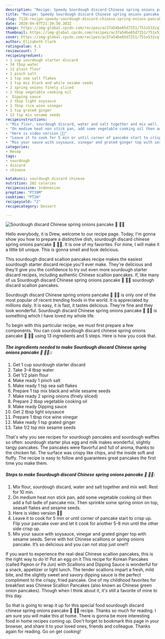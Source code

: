 ```yaml
---
description: "Recipe: Speedy Sourdough discard Chinese spring onions pancake 🥞 🧅🐾"
title: "Recipe: Speedy Sourdough discard Chinese spring onions pancake 🥞 🧅🐾"
slug: 7116-recipe-speedy-sourdough-discard-chinese-spring-onions-pancake
date: 2020-04-07T21:39:50.383Z
image: https://img-global.cpcdn.com/recipes/ac37a54be65d7251/751x532cq70/sourdough-discard-chinese-spring-onions-pancake-🥞-🧅🐾-recipe-main-photo.jpg
thumbnail: https://img-global.cpcdn.com/recipes/ac37a54be65d7251/751x532cq70/sourdough-discard-chinese-spring-onions-pancake-🥞-🧅🐾-recipe-main-photo.jpg
cover: https://img-global.cpcdn.com/recipes/ac37a54be65d7251/751x532cq70/sourdough-discard-chinese-spring-onions-pancake-🥞-🧅🐾-recipe-main-photo.jpg
author: Elizabeth Clark
ratingvalue: 4.1
reviewcount: 7
recipeingredient:
- 1 cup sourdough starter discard
- 34 tbsp water
- 12 plain flour
- 1 pinch salt
- 1 tsp sea salt flakes
- 1 tsp mix black and while sesame seeds
- 2 spring onions finely sliced
- 2 tbsp vegetable cooking oil
-  Dipping sauce
- 2 tbsp light soysauce
- 1 tbsp rice wine vinegar
- 1 tsp grated ginger
- 12 tsp mix sesame seeds
recipeinstructions:
- "Mix flour, sourdough discard, water and salt together and mix well. Rest for 10 min."
- "On medium heat non stick pan, add some vegetable cooking oil then add a full ladle of pancake mix. Then sprinkle some spring onion on top, seasalt flakes and sesame seeds."
- "Here is video version 👍🏻"
- "Leave it to cook for 5 min or until corner of pancake start to crisp up. Flip your pancake over and let it cook for another 5-8 min until the other side crisp up."
- "Mix your sauce with soysauce, vinegar and grated ginger top with sesame seeds. Serve with hot Chinese scallions or spring onions pancake. It’s so delicious and you can not stop just one!!!"
categories:
- Resep
tags:
- sourdough
- discard
- chinese

katakunci: sourdough discard chinese
nutrition: 202 calories
recipecuisine: Indonesian
preptime: "PT39M"
cooktime: "PT2H"
recipeyield: "2"
recipecategory: Dessert

---
```



![Sourdough discard Chinese spring onions pancake 🥞 🧅🐾](https://img-global.cpcdn.com/recipes/ac37a54be65d7251/751x532cq70/sourdough-discard-chinese-spring-onions-pancake-🥞-🧅🐾-recipe-main-photo.jpg)

Hello everybody, it is Drew, welcome to our recipe page. Today, I'm gonna show you how to prepare a distinctive dish, sourdough discard chinese spring onions pancake 🥞 🧅🐾. It is one of my favorites. For mine, I will make it a little bit unique. This is gonna smell and look delicious.

This sourdough discard scallion pancakes recipe makes the easiest sourdough starter discard recipe you&#39;ll ever make. They&#39;re delicious and they&#39;ll give you the confidence to try out even more sourdough starter discard recipes, including authentic Chinese scallion pancakes. If, like many of us Sourdough discard Chinese spring onions pancake 🥞 🧅🐾 sourdough discard scallion pancakes.

Sourdough discard Chinese spring onions pancake 🥞 🧅🐾 is only one of the most popular of recent trending foods in the world. It is appreciated by millions daily. It is easy, it is fast, it tastes delicious. They're fine and they look wonderful. Sourdough discard Chinese spring onions pancake 🥞 🧅🐾 is something which I have loved my whole life.


To begin with this particular recipe, we must first prepare a few components. You can cook sourdough discard chinese spring onions pancake 🥞 🧅🐾 using 13 ingredients and 5 steps. Here is how you cook that.

##### The ingredients needed to make Sourdough discard Chinese spring onions pancake 🥞 🧅🐾::

1. Get 1 cup sourdough starter discard
1. Take 3-4 tbsp water
1. Get 1/2 plain flour
1. Make ready 1 pinch salt
1. Make ready 1 tsp sea salt flakes
1. Prepare 1 tsp mix black and while sesame seeds
1. Make ready 2 spring onions (finely sliced)
1. Prepare 2 tbsp vegetable cooking oil
1. Make ready  Dipping sauce
1. Get 2 tbsp light soysauce
1. Prepare 1 tbsp rice wine vinegar
1. Make ready 1 tsp grated ginger
1. Take 1/2 tsp mix sesame seeds


That&#39;s why you see recipes for sourdough pancakes and sourdough waffles so often: sourdough starter plus egg and milk makes wonderful, slightly tangy pancakes. The pancakes were flavorful and full of aroma, thanks to the chicken fat. The surface was crispy like chips, and the inside soft and fluffy. The recipe is easy to follow and guarantees great pancakes the first time you make them. 

##### Steps to make Sourdough discard Chinese spring onions pancake 🥞 🧅🐾:

1. Mix flour, sourdough discard, water and salt together and mix well. Rest for 10 min.
1. On medium heat non stick pan, add some vegetable cooking oil then add a full ladle of pancake mix. Then sprinkle some spring onion on top, seasalt flakes and sesame seeds.
1. Here is video version 👍🏻
1. Leave it to cook for 5 min or until corner of pancake start to crisp up. Flip your pancake over and let it cook for another 5-8 min until the other side crisp up.
1. Mix your sauce with soysauce, vinegar and grated ginger top with sesame seeds. Serve with hot Chinese scallions or spring onions pancake. It’s so delicious and you can not stop just one!!!


If you want to experience the real-deal Chinese scallion pancakes, this is the right way to do it! Put an egg on it This recipe for Korean Pancakes (called Pajeon or Pa Jun) with Scallions and Dipping Sauce is wonderful for a snack, appetizer or light lunch. The tender scallions impart a fresh, mild bite, and the slightly sweet and savory dipping sauce is the perfect compliment to the crispy, fried pancake. One of my childhood favorites for breakfast was Chinese Scallion Pancakes (also known as Chinese green onion pancakes). Though when I think about it, it&#39;s still a favorite of mine to this day. 

So that is going to wrap it up for this special food sourdough discard chinese spring onions pancake 🥞 🧅🐾 recipe. Thanks so much for reading. I am sure you will make this at home. There is gonna be more interesting food in home recipes coming up. Don't forget to bookmark this page in your browser, and share it to your loved ones, friends and colleague. Thanks again for reading. Go on get cooking!
